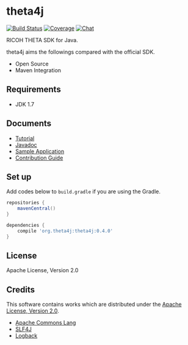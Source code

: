 # theta4j

[![Build Status][travis-image]][travis-url] [![Coverage][sonar-image]][sonar-url] [![Chat][gitter-image]][gitter-url]

[travis-url]:https://travis-ci.org/shrhdk/theta4j
[travis-image]:https://travis-ci.org/shrhdk/theta4j.svg?branch=master
[sonar-url]:http://sonar.shiro.be/dashboard/index/theta4j:lib
[sonar-image]:https://img.shields.io/sonar/http/sonar.shiro.be/theta4j:lib/coverage.svg?style=flat
[gitter-url]:https://gitter.im/shrhdk/theta4j?utm_source=badge&utm_medium=badge&utm_campaign=pr-badge&utm_content=badge
[gitter-image]:https://badges.gitter.im/Join%20Chat.svg

RICOH THETA SDK for Java.

theta4j aims the followings compared with the official SDK.

- Open Source
- Maven Integration

## Requirements

- JDK 1.7

## Documents

- [Tutorial](doc/tutorial.md)
- [Javadoc](https://github.com/shrhdk/theta4j/releases)
- [Sample Application](sample/src/main/java/org/theta4j/sample/ThetaCapturer.java)
- [Contribution Guide](doc/contribution.md)

## Set up

Add codes below to `build.gradle` if you are using the Gradle.

```gradle
repositories {
    mavenCentral()
}

dependencies {
    compile 'org.theta4j:theta4j:0.4.0'
}
```

## License

Apache License, Version 2.0

## Credits

This software contains works which are distributed under the [Apache License, Version 2.0](http://www.apache.org/licenses/LICENSE-2.0.html).

- [Apache Commons Lang](https://github.com/apache/commons-lang/blob/master/NOTICE.txt)
- [SLF4J](http://www.slf4j.org/license.html)
- [Logback](http://logback.qos.ch/license.html)
